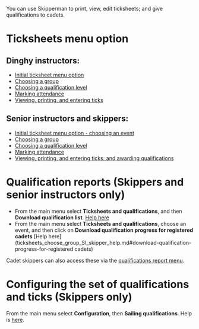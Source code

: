 
You can use Skipperman to print, view, edit ticksheets; and give qualifications to cadets.

# Ticksheets menu option

## Dinghy instructors:

- [Initial ticksheet menu option](ticksheets_help.md) 
- [Choosing a group](ticksheets_choose_group_help.md)
- [Choosing a qualification level](ticksheets_levels_help.md)
- [Marking attendance](mark_attendance_help.md)
- [Viewing, printing, and entering ticks](ticksheet_entry_help.md)


## Senior instructors and skippers:

- [Initial ticksheet menu option - choosing an event](ticksheets_SI_skipper_help.md)
- [Choosing a group](ticksheets_choose_group_SI_skipper_help.md)
- [Choosing a qualification level](ticksheets_choose_levels_SI_skipper_help.md)
- [Marking attendance](mark_attendance_help.md)
- [Viewing, printing, and entering ticks; and awarding qualifications](ticksheet_entry_help_SI.md)

# Qualification reports (Skippers and senior instructors only)

- From the main menu select **Ticksheets and qualifications**, and then **Download qualification list**. [Help here](ticksheets_SI_skipper_help.md#download-qualification-list)
- From the main menu select **Ticksheets and qualifications**, choose an event, and then click on **Download qualification progress for registered cadets** [Help here](ticksheets_choose_group_SI_skipper_help.md#download-qualification-progress-for-registered cadets)

Cadet skippers can also access these via the [qualifications report menu](qualifications_report_help.md).

# Configuring the set of qualifications and ticks (Skippers only)

From the main menu select **Configuration**, then **Sailing qualifications**. Help is [here](configuration_help.md#sailing-qualifications).
